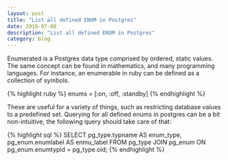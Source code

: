 ```yaml
---
layout: post
title: "List all defined ENUM in Postgres"
date: 2016-07-08
description: "List all defined ENUM in Postgres"
category: blog
---
```


Enumerated is a Postgres data type comprised by ordered, static values. The same concept can be found in mathematics, and many programming languages. For instance, an enumerable in ruby can be defined as a collection of symbols.

{% highlight ruby %}
enums = [:on, :off, :standby]
{% endhighlight %}

These are useful for a variety of things, such as restricting database values to a predefined set. Querying for all defined enums in postgres can be a bit non-intuitive, the following query should take care of that:

{% highlight sql %}
SELECT pg_type.typname AS enum_type, pg_enum.enumlabel AS enmu_label FROM pg_type JOIN pg_enum ON pg_enum.enumtypid = pg_type.oid;
{% endhighlight %}
